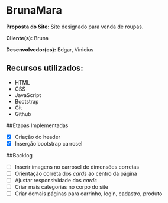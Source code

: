 # BrunaMara

**Proposta do Site:** Site designado para venda de roupas.

**Cliente(s):** Bruna

**Desenvolvedor(es):** Edgar, Vinicius

## Recursos utilizados:
- HTML
- CSS
- JavaScript
- Bootstrap
- Git
- Github

##Etapas Implementadas
- [x] Criação do header
- [x] Inserção bootstrap carrosel

##Backlog
- [ ] Inserir imagens no carrosel de dimensões corretas
- [ ] Orientação correta dos _cards_ ao centro da página
- [ ] Ajustar responsividade dos _cards_
- [ ] Criar mais categorias no corpo do site
- [ ] Criar demais páginas para carrinho, login, cadastro, produto
